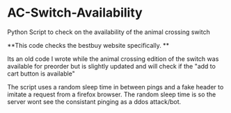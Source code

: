 # AC-Switch-Availability
Python Script to check on the availability of the animal crossing switch


**This code checks the bestbuy website specifically. **

Its an old code I wrote while the animal crossing edition of the switch was available for preorder but is slightly updated and will check if the "add to cart button is available"

The script uses a random sleep time in between pings and a fake header to imitate a request from a firefox browser. 
The random sleep time is so the server wont see the consistant pinging as a ddos attack/bot.
